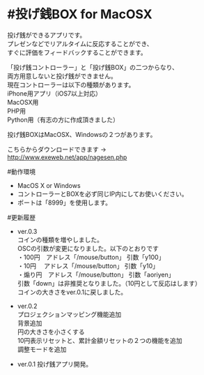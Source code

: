 #投げ銭BOX for MacOSX
===========

投げ銭ができるアプリです。  
プレゼンなどでリアルタイムに反応することができ、  
すぐに評価をフィードバックすることができます。

「投げ銭コントローラー」と「投げ銭BOX」の二つからなり、  
両方用意しないと投げ銭ができません。  
現在コントローラーは以下の種類があります。  
	iPhone用アプリ（iOS7以上対応）  
	MacOSX用  
	PHP用  
	Python用（有志の方に作成頂きました）  


投げ銭BOXはMacOSX、Windowsの２つがあります。  

こちらからダウンロードできます → <http://www.exeweb.net/app/nagesen.php>


#動作環境
 * MacOS X or Windows  
 * コントローラーとBOXを必ず同じIP内にしてお使いください。  
 * ポートは「8999」を使用します。  


#更新履歴

 * ver.0.3  
 	コインの種類を増やしました。  
 	OSCの引数が変更になりました。以下のとおりです  
 		・100円　アドレス「/mouse/button」 引数「y100」  
 		・10円　 アドレス「/mouse/button」 引数「y10」  
 		・煽り円　アドレス「/mouse/button」 引数「aoriyen」  
 	引数「down」は非推奨となりました。（10円として反応はします）  
 	コインの大きさをver.0.1に戻しました。  

 * ver.0.2  
 	プロジェクションマッピング機能追加  
 	背景追加  
 	円の大きさを小さくする  
 	10円表示リセットと、累計金額リセットの２つの機能を追加  
 	調整モードを追加

 * ver.0.1
 	投げ銭アプリ開発。